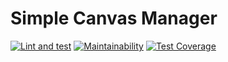 # Simple Canvas Manager

[![Lint and test](https://github.com/Flamov/simple-canvas-manager/workflows/Lint%20and%20test/badge.svg?branch=master)](https://github.com/Flamov/simple-canvas-manager/actions?query=workflow%3A%22Lint+and+test%22) [![Maintainability](https://api.codeclimate.com/v1/badges/196d576a53de3ac830fc/maintainability)](https://codeclimate.com/github/Flamov/simple-canvas-manager/maintainability) [![Test Coverage](https://api.codeclimate.com/v1/badges/196d576a53de3ac830fc/test_coverage)](https://codeclimate.com/github/Flamov/simple-canvas-manager/test_coverage)
